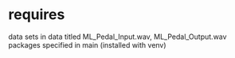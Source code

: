 # requires
data sets in data titled ML_Pedal_Input.wav, ML_Pedal_Output.wav
packages specified in main (installed with venv)